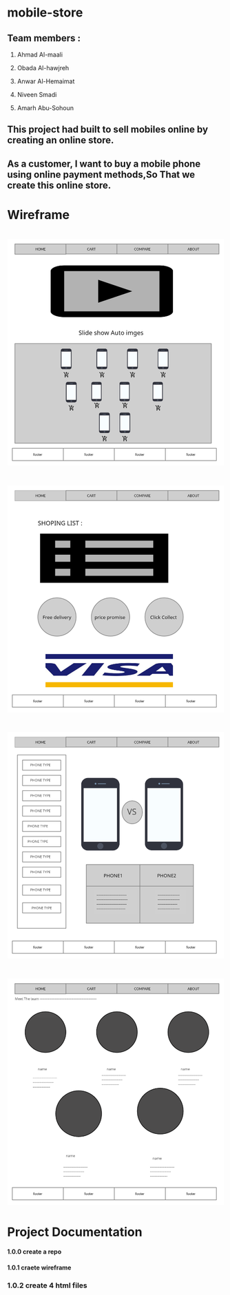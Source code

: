 # mobile-store
## Team members :

1. Ahmad Al-maali

2. Obada Al-hawjreh

3. Anwar Al-Hemaimat

4. Niveen Smadi

5. Amarh Abu-Sohoun

## This project had built to sell mobiles online by creating an online store.


## As a customer, I want to buy a mobile phone using online payment methods,So That we create this online store.
# Wireframe
![Home](/Wireframe/Home.png "Home")
=====================================
![Cart](/Wireframe/Cart.png "Cart")
======================================
![Compare](/Wireframe/Copmare.png "Compare")
========================================
![About Us](/Wireframe/About.png "About Us")
===========================================




# Project Documentation
#### 1.0.0 create a repo
#### 1.0.1 craete wireframe
### 1.0.2 create 4 html files

